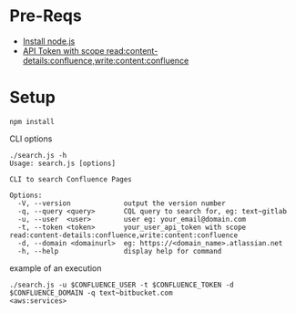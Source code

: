 # Pre-Reqs

* [Install node.js](https://nodejs.org/en/)
* [API Token with scope read:content-details:confluence,write:content:confluence](https://id.atlassian.com/manage/api-tokens)


# Setup
```
npm install
```

CLI options
```
./search.js -h                                                                                                                                                           
Usage: search.js [options]

CLI to search Confluence Pages

Options:
  -V, --version             output the version number
  -q, --query <query>       CQL query to search for, eg: text~gitlab
  -u, --user  <user>        user eg: your_email@domain.com
  -t, --token <token>       your_user_api_token with scope read:content-details:confluence,write:content:confluence
  -d, --domain <domainurl>  eg: https://<domain_name>.atlassian.net
  -h, --help                display help for command
```

example of an execution
```
./search.js -u $CONFLUENCE_USER -t $CONFLUENCE_TOKEN -d $CONFLUENCE_DOMAIN -q text~bitbucket.com                                                                       <aws:services>
```

